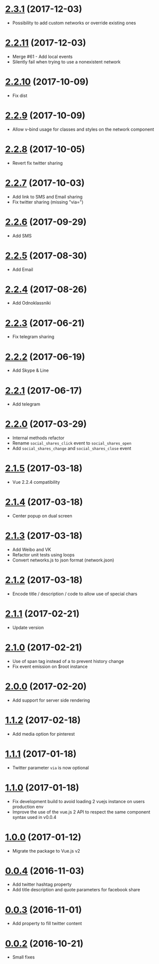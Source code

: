 <a name="2.3.1"></a>
# [2.3.1](https://github.com/nicolasbeauvais/vue-social-sharing/compare/2.2.11...2.3.1) (2017-12-03)
- Possibility to add custom networks or override existing ones

<a name="2.2.11"></a>
# [2.2.11](https://github.com/nicolasbeauvais/vue-social-sharing/compare/2.2.10...2.2.11) (2017-12-03)
- Merge #61 - Add local events
- Silently fail when trying to use a nonexistent network

<a name="2.2.10"></a>
# [2.2.10](https://github.com/nicolasbeauvais/vue-social-sharing/compare/2.2.9...2.2.10) (2017-10-09)
- Fix dist

<a name="2.2.9"></a>
# [2.2.9](https://github.com/nicolasbeauvais/vue-social-sharing/compare/2.2.8...2.2.9) (2017-10-09)
- Allow v-bind usage for classes and styles on the network component

<a name="2.2.8"></a>
# [2.2.8](https://github.com/nicolasbeauvais/vue-social-sharing/compare/2.2.7...2.2.8) (2017-10-05)
- Revert fix twitter sharing

<a name="2.2.7"></a>
# [2.2.7](https://github.com/nicolasbeauvais/vue-social-sharing/compare/2.2.6...2.2.7) (2017-10-03)
- Add link to SMS and Email sharing
- Fix twitter sharing (missing "via=")

<a name="2.2.6"></a>
# [2.2.6](https://github.com/nicolasbeauvais/vue-social-sharing/compare/2.2.5...2.2.6) (2017-09-29)
- Add SMS

<a name="2.2.5"></a>
# [2.2.5](https://github.com/nicolasbeauvais/vue-social-sharing/compare/2.2.4...2.2.5) (2017-08-30)
- Add Email

<a name="2.2.4"></a>
# [2.2.4](https://github.com/nicolasbeauvais/vue-social-sharing/compare/2.2.3...2.2.4) (2017-08-26)
- Add Odnoklassniki

<a name="2.2.3"></a>
# [2.2.3](https://github.com/nicolasbeauvais/vue-social-sharing/compare/2.2.2...2.2.3) (2017-06-21)
- Fix telegram sharing

<a name="2.2.2"></a>
# [2.2.2](https://github.com/nicolasbeauvais/vue-social-sharing/compare/2.2.1...2.2.2) (2017-06-19)
- Add Skype & Line

<a name="2.2.1"></a>
# [2.2.1](https://github.com/nicolasbeauvais/vue-social-sharing/compare/2.2.0...2.2.1) (2017-06-17)
- Add telegram

<a name="2.2.0"></a>
# [2.2.0](https://github.com/nicolasbeauvais/vue-social-sharing/compare/2.1.5...2.2.0) (2017-03-29)
- Internal methods refactor
- Rename `social_shares_click` event to `social_shares_open`
- Add `social_shares_change` and `social_shares_close` event

<a name="2.1.5"></a>
# [2.1.5](https://github.com/nicolasbeauvais/vue-social-sharing/compare/2.1.4...2.1.5) (2017-03-18)
- Vue 2.2.4 compatibility

<a name="2.1.4"></a>
# [2.1.4](https://github.com/nicolasbeauvais/vue-social-sharing/compare/2.1.3...2.1.4) (2017-03-18)
- Center popup on dual screen

<a name="2.1.3"></a>
# [2.1.3](https://github.com/nicolasbeauvais/vue-social-sharing/compare/2.1.2...2.1.3) (2017-03-18)
- Add Weibo and VK
- Refactor unit tests using loops
- Convert networks.js to json format (network.json)

<a name="2.1.2"></a>
# [2.1.2](https://github.com/nicolasbeauvais/vue-social-sharing/compare/2.1.1...2.1.2) (2017-03-18)
- Encode title / description / code to allow use of special chars

<a name="2.1.1"></a>
# [2.1.1](https://github.com/nicolasbeauvais/vue-social-sharing/compare/2.1.0...2.1.1) (2017-02-21)
- Update version

<a name="2.1.0"></a>
# [2.1.0](https://github.com/nicolasbeauvais/vue-social-sharing/compare/2.0.0...2.1.0) (2017-02-21)
- Use of span tag instead of a to prevent history change
- Fix event emission on $root instance

<a name="2.0.0"></a>
# [2.0.0](https://github.com/nicolasbeauvais/vue-social-sharing/compare/1.1.2...2.0.0) (2017-02-20)
- Add support for server side rendering

<a name="1.1.2"></a>
# [1.1.2](https://github.com/nicolasbeauvais/vue-social-sharing/compare/1.1.1...1.1.2) (2017-02-18)
- Add media option for pinterest

<a name="1.1.1"></a>
# [1.1.1](https://github.com/nicolasbeauvais/vue-social-sharing/compare/1.1.0...1.1.1) (2017-01-18)
- Twitter parameter `via` is now optional

<a name="1.1.0"></a>
# [1.1.0](https://github.com/nicolasbeauvais/vue-social-sharing/compare/1.0.0...1.1.0) (2017-01-18)
- Fix development build to avoid loading 2 vuejs instance on users production env
- Improve the use of the vue.js 2 API to respect the same component syntax used in v0.0.4

<a name="1.0.0"></a>
# [1.0.0](https://github.com/nicolasbeauvais/vue-social-sharing/compare/0.0.4...1.0.0) (2017-01-12)
- Migrate the package to Vue.js v2

<a name="0.0.4"></a>
# [0.0.4](https://github.com/nicolasbeauvais/vue-social-sharing/compare/0.0.3...0.0.4) (2016-11-03)
- Add twitter hashtag property
- Add title description and quote parameters for facebook share

<a name="0.0.3"></a>
# [0.0.3](https://github.com/nicolasbeauvais/vue-social-sharing/compare/0.0.2...0.0.3) (2016-11-01)
- Add property to fill twitter content

<a name="0.0.2"></a>
# [0.0.2](https://github.com/nicolasbeauvais/vue-social-sharing/compare/0.0.1...0.0.2) (2016-10-21)
- Small fixes
